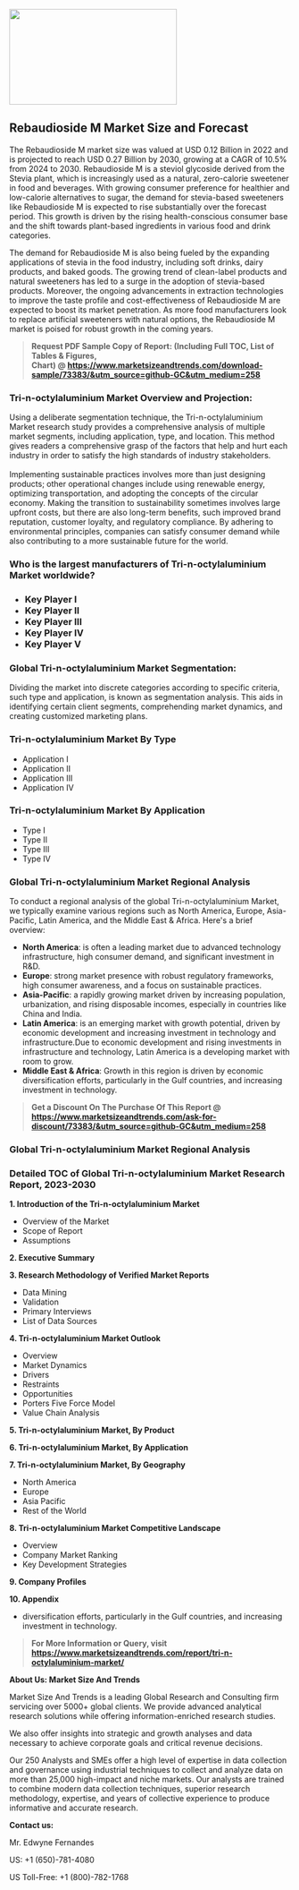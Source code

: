 <p><img class="alignnone size-medium wp-image-20088" src="https://ffe5etoiles.com/wp-content/uploads/2024/12/MST1-300x171.png" alt="" width="300" height="171" /></p><h2>Rebaudioside M Market Size and Forecast</h2><p>The Rebaudioside M market size was valued at USD 0.12 Billion in 2022 and is projected to reach USD 0.27 Billion by 2030, growing at a CAGR of 10.5% from 2024 to 2030. Rebaudioside M is a steviol glycoside derived from the Stevia plant, which is increasingly used as a natural, zero-calorie sweetener in food and beverages. With growing consumer preference for healthier and low-calorie alternatives to sugar, the demand for stevia-based sweeteners like Rebaudioside M is expected to rise substantially over the forecast period. This growth is driven by the rising health-conscious consumer base and the shift towards plant-based ingredients in various food and drink categories.</p><p>The demand for Rebaudioside M is also being fueled by the expanding applications of stevia in the food industry, including soft drinks, dairy products, and baked goods. The growing trend of clean-label products and natural sweeteners has led to a surge in the adoption of stevia-based products. Moreover, the ongoing advancements in extraction technologies to improve the taste profile and cost-effectiveness of Rebaudioside M are expected to boost its market penetration. As more food manufacturers look to replace artificial sweeteners with natural options, the Rebaudioside M market is poised for robust growth in the coming years.</p></p><blockquote id="" class=""><strong>Request PDF Sample Copy of Report: (Including Full TOC, List of Tables &amp; Figures, Chart)&nbsp;@&nbsp;<strong><a href="https://www.marketsizeandtrends.com/download-sample/73383/&utm_source=github-GC&utm_medium=258" target="_blank">https://www.marketsizeandtrends.com/download-sample/73383/&utm_source=github-GC&utm_medium=258</a></strong></strong></blockquote><h3 id="" class="">Tri-n-octylaluminium Market&nbsp;Overview and Projection:</h3><p id="" class="">Using a deliberate segmentation technique, the Tri-n-octylaluminium Market research study provides a comprehensive analysis of multiple market segments, including application, type, and location. This method gives readers a comprehensive grasp of the factors that help and hurt each industry in order to satisfy the high standards of industry stakeholders. <br /> <br />Implementing sustainable practices involves more than just designing products; other operational changes include using renewable energy, optimizing transportation, and adopting the concepts of the circular economy. Making the transition to sustainability sometimes involves large upfront costs, but there are also long-term benefits, such improved brand reputation, customer loyalty, and regulatory compliance. By adhering to environmental principles, companies can satisfy consumer demand while also contributing to a more sustainable future for the world.</p><h3 id="" class="">Who is the largest manufacturers of&nbsp;Tri-n-octylaluminium Market worldwide?</h3><h3 class=""><p><ul><li>Key Player I </li><li> Key Player II </li><li> Key Player III </li><li> Key Player IV </li><li> Key Player V</li></ul></p></h3><h3 id="" class="">Global&nbsp;Tri-n-octylaluminium Market Segmentation:</h3><p id="" class="">Dividing the market into discrete categories according to specific criteria, such type and application, is known as segmentation analysis. This aids in identifying certain client segments, comprehending market dynamics, and creating customized marketing plans.</p><h3 id="" class="">Tri-n-octylaluminium Market&nbsp;By Type</h3><p><p><ul><li>Application I</li><li> Application II</li><li> Application III</li><li> Application IV</p></li></ul></p></p><h3 id="" class="">Tri-n-octylaluminium Market&nbsp;By Application</h3><p class=""><p><ul><li>Type I</li><li> Type II</li><li> Type III</li><li> Type IV</li></ul></p></p><h3 id="" class="">Global Tri-n-octylaluminium Market Regional Analysis</h3><p id="" class="">To conduct a regional analysis of the global Tri-n-octylaluminium Market, we typically examine various regions such as North America, Europe, Asia-Pacific, Latin America, and the Middle East &amp; Africa. Here's a brief overview:</p><ul><li><strong>North America</strong>: is often a leading market due to advanced technology infrastructure, high consumer demand, and significant investment in R&amp;D.</li><li><strong>Europe</strong>: strong market presence with robust regulatory frameworks, high consumer awareness, and a focus on sustainable practices.</li><li><strong>Asia-Pacific</strong>: a rapidly growing market driven by increasing population, urbanization, and rising disposable incomes, especially in countries like China and India.</li><li><strong>Latin America</strong>: is an emerging market with growth potential, driven by economic development and increasing investment in technology and infrastructure.Due to economic development and rising investments in infrastructure and technology, Latin America is a developing market with room to grow.</li><li><strong>Middle East &amp; Africa</strong>: Growth in this region is driven by economic diversification efforts, particularly in the Gulf countries, and increasing investment in technology.</li></ul><blockquote id="" class=""><strong>Get a Discount On The Purchase Of This Report @ <strong><a href="https://www.marketsizeandtrends.com/ask-for-discount/73383/&utm_source=github-GC&utm_medium=258" target="_blank">https://www.marketsizeandtrends.com/ask-for-discount/73383/&utm_source=github-GC&utm_medium=258</a></strong></strong></blockquote><h3 id="" class="">Global Tri-n-octylaluminium Market Regional Analysis</h3><h3 id="" class="">Detailed TOC of Global Tri-n-octylaluminium Market Research Report, 2023-2030</h3><p id="" class=""><strong>1. Introduction of the Tri-n-octylaluminium Market</strong></p><ul><li>Overview of the Market</li><li>Scope of Report</li><li>Assumptions</li></ul><p id="" class=""><strong>2. Executive Summary</strong></p><p id="" class=""><strong>3. Research Methodology of Verified Market Reports</strong></p><ul><li>Data Mining</li><li>Validation</li><li>Primary Interviews</li><li>List of Data Sources</li></ul><p id="" class=""><strong>4. Tri-n-octylaluminium Market Outlook</strong></p><ul><li>Overview</li><li>Market Dynamics</li><li>Drivers</li><li>Restraints</li><li>Opportunities</li><li>Porters Five Force Model</li><li>Value Chain Analysis</li></ul><p id="" class=""><strong>5. Tri-n-octylaluminium Market, By Product</strong></p><p id="" class=""><strong>6. Tri-n-octylaluminium Market, By Application</strong></p><p id="" class=""><strong>7. Tri-n-octylaluminium Market, By Geography</strong></p><ul><li>North America</li><li>Europe</li><li>Asia Pacific</li><li>Rest of the World</li></ul><p id="" class=""><strong>8. Tri-n-octylaluminium Market Competitive Landscape</strong></p><ul><li>Overview</li><li>Company Market Ranking</li><li>Key Development Strategies</li></ul><p id="" class=""><strong>9. Company Profiles</strong></p><p id="" class=""><strong>10. Appendix</strong></p><ul><li>diversification efforts, particularly in the Gulf countries, and increasing investment in technology.</li></ul><blockquote id="" class=""><strong>For More Information or Query, visit <strong><strong><a href="https://www.marketsizeandtrends.com/report/tri-n-octylaluminium-market/" target="_blank">https://www.marketsizeandtrends.com/report/tri-n-octylaluminium-market/</a></strong></strong></strong></blockquote><p id="" class=""><strong>About Us: Market Size And Trends</strong></p><p id="" class="">Market Size And Trends is a leading Global Research and Consulting firm servicing over 5000+ global clients. We provide advanced analytical research solutions while offering information-enriched research studies.</p><p id="" class="">We also offer insights into strategic and growth analyses and data necessary to achieve corporate goals and critical revenue decisions.</p><p id="" class="">Our 250 Analysts and SMEs offer a high level of expertise in data collection and governance using industrial techniques to collect and analyze data on more than 25,000 high-impact and niche markets. Our analysts are trained to combine modern data collection techniques, superior research methodology, expertise, and years of collective experience to produce informative and accurate research.</p><p id="" class=""><strong>Contact us:</strong></p><p id="" class="">Mr. Edwyne Fernandes</p><p id="" class="">US: +1 (650)-781-4080</p><p id="" class="">US Toll-Free: +1 (800)-782-1768</p>
